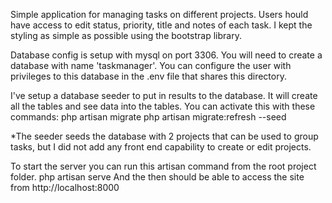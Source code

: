 Simple application for managing tasks on different projects.
Users hould have access to edit status, priority, title and notes of each task.
I kept the styling as simple as possible using the bootstrap library.


Database config is setup with mysql on port 3306.
You will need to create a database with name 'taskmanager'.
You can configure the user with privileges to this database in the .env file that shares this directory.


I've setup a database seeder to put in results to the database.
It will create all the tables and see data into the tables.
You can activate this with these commands:
	php artisan migrate
	php artisan migrate:refresh --seed

*The seeder seeds the database with 2 projects that can be used to group tasks, but I did not add any front end capability to create or edit projects.

To start the server you can run this artisan command from the root project folder.
	php artisan serve
And the then should be able to access the site from http://localhost:8000


